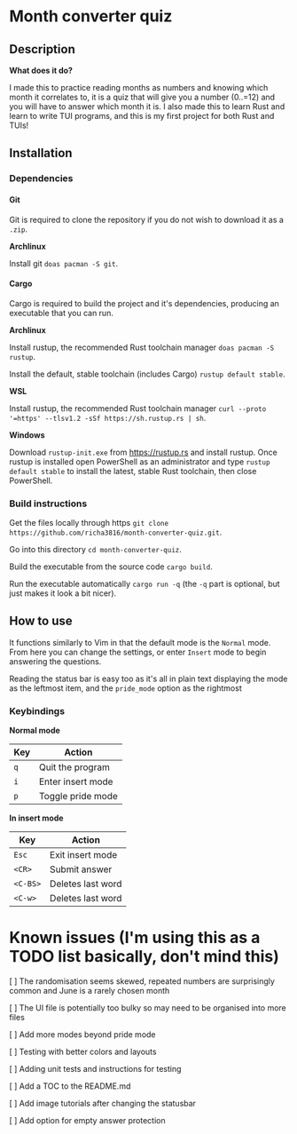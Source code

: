# Month converter quiz

## Description

**What does it do?**

I made this to practice reading months as numbers and knowing which month it correlates to, it is a quiz that will give you a number (0..=12) and you will have to answer which month it is. I also made this to learn Rust and learn to write TUI programs, and this is my first project for both Rust and TUIs!

## Installation

### Dependencies

#### Git

Git is required to clone the repository if you do not wish to download it as a `.zip`.

**Archlinux**

Install git `doas pacman -S git`.

#### Cargo

Cargo is required to build the project and it's dependencies, producing an executable that you can run.

**Archlinux**

Install rustup, the recommended Rust toolchain manager `doas pacman -S rustup`.

Install the default, stable toolchain (includes Cargo) `rustup default stable`.

**WSL**

Install rustup, the recommended Rust toolchain manager `curl --proto '=https' --tlsv1.2 -sSf https://sh.rustup.rs | sh`.

**Windows**

Download `rustup-init.exe` from https://rustup.rs and install rustup. Once rustup is installed open PowerShell as an administrator and type `rustup default stable` to install the latest, stable Rust toolchain, then close PowerShell.

### Build instructions

Get the files locally through https `git clone https://github.com/richa3816/month-converter-quiz.git`.

Go into this directory `cd month-converter-quiz`.

Build the executable from the source code `cargo build`.

Run the executable automatically `cargo run -q` (the `-q` part is optional, but just makes it look a bit nicer).

## How to use

It functions similarly to Vim in that the default mode is the `Normal` mode. From here you can change the settings, or enter `Insert` mode to begin answering the questions.

Reading the status bar is easy too as it's all in plain text displaying the mode as the leftmost item, and the `pride_mode` option as the rightmost

### Keybindings

**Normal mode**

| Key | Action            |
| --- | ----------------- |
| `q` | Quit the program  |
| `i` | Enter insert mode |
| `p` | Toggle pride mode |

**In insert mode**

| Key      | Action            |
| -------- | ----------------- |
| `Esc`    | Exit insert mode  |
| `<CR>`   | Submit answer     |
| `<C-BS>` | Deletes last word |
| `<C-w>`  | Deletes last word |

# Known issues (I'm using this as a TODO list basically, don't mind this)

[ ] The randomisation seems skewed, repeated numbers are surprisingly common and June is a rarely chosen month

[ ] The UI file is potentially too bulky so may need to be organised into more files

[ ] Add more modes beyond pride mode

[ ] Testing with better colors and layouts

[ ] Adding unit tests and instructions for testing

[ ] Add a TOC to the README.md

[ ] Add image tutorials after changing the statusbar

[ ] Add option for empty answer protection
